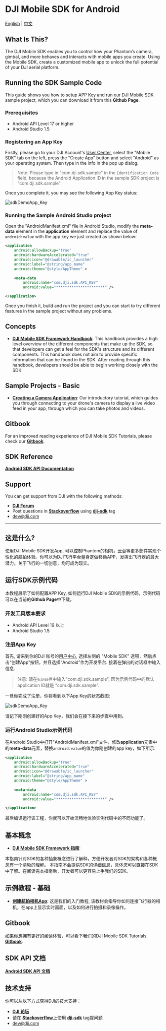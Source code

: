 # DJI Mobile SDK for Android

[English](#what-is-this) | [中文](#这是什么)

## What Is This?

The DJI Mobile SDK enables you to control how your Phantom’s camera, gimbal, and more behaves and interacts with mobile apps you create. Using the Mobile SDK, create a customized mobile app to unlock the full potential of your DJI aerial platform.

## Running the SDK Sample Code

This guide shows you how to setup APP Key and run our DJI Mobile SDK sample project, which you can download it from this **Github Page**.

### Prerequisites

- Android API Level 17 or higher
- Android Studio 1.5

### Registering an App Key

Firstly, please go to your DJI Account's [User Center](http://developer.dji.com/en/user/apps/), select the "Mobile SDK" tab on the left, press the "Create App" button and select "Android" as your operating system. Then type in the info in the pop up dialog.

>Note: Please type in "com.dji.sdk.sample" in the `Identification Code` field, because the Android Application ID in the sample SDK project is "com.dji.sdk.sample".

Once you complete it, you may see the following App Key status:

![sdkDemoApp_Key](./Images/createAppSuccessful_android.png)

### Running the Sample Android Studio project

Open the "AndroidManifest.xml" file in Android Studio, modify the **meta-data** element in the **application** element and replace the value of `android:value` with the app key we just created as shown below:

~~~xml
<application
	android:allowBackup="true"
	android:hardwareAccelerated="true"
	android:icon="@drawable/ic_launcher"
	android:label="@string/app_name"
	android:theme="@style/AppTheme" >
	
	<meta-data
		android:name="com.dji.sdk.API_KEY"
		android:value="**********************" />

</application>
~~~

Once you finish it, build and run the project and you can start to try different features in the sample project without any problems.

## Concepts

- [**DJI Mobile SDK Framework Handbook**](https://github.com/dji-sdk/Mobile-SDK-Handbook): 
This handbook provides a high level overview of the different components that make up the SDK, so that developers can get a feel for the SDK's structure and its different components. This handbook does not aim to provide specific information that can be found in the SDK. After reading through this handbook, developers should be able to begin working closely with the SDK.

## Sample Projects - Basic

- [**Creating a Camera Application**](https://github.com/DJI-Mobile-SDK/Android-FPVDemo): Our introductory tutorial, which guides you through connecting to your drone's camera to display a live video feed in your app, through which you can take photos and videos.

## Gitbook

For an improved reading experience of DJI Mobile SDK Tutorials, please check our [**Gitbook**](https://dji-dev.gitbooks.io/mobile-sdk-tutorials/).

## SDK Reference

[**Android SDK API Documentation**](http://developer.dji.com/mobile-sdk/documentation/android/)

## Support

You can get support from DJI with the following methods:

- [**DJI Forum**](http://forum.dev.dji.com/en)
- Post questions in [**Stackoverflow**](http://stackoverflow.com) using [**dji-sdk**](http://stackoverflow.com/questions/tagged/dji-sdk) tag
- dev@dji.com

---

## 这是什么?

使用DJI Mobile SDK开发App, 可以控制Phantom的相机，云台等更多部件实现个性化的航拍体验。你可以为DJI飞行平台量身定做移动APP，发挥出飞行器的最大潜力。关于飞行的一切创意，均可成为现实。

## 运行SDK示例代码

本教程展示了如何配置APP Key, 如何运行DJI Mobile SDK的示例代码，示例代码可以在当前的**Github Page**中下载。

### 开发工具版本要求

- Android API Level 16 以上
- Android Studio 1.5

### 注册App Key

首先, 请来到你的DJI 账号的[用户中心](http://developer.dji.com/cn/user/apps/), 选择左侧的 "Mobile SDK" 选项，然后点击“创建App”按钮，并且选择“Android”作为开发平台. 接着在弹出的对话框中输入信息.

>注意: 请在`标识码`栏中输入"com.dji.sdk.sample", 因为示例代码中的默认application ID就是 "com.dji.sdk.sample".

一旦你完成了注册，你将看到以下App Key的状态截图:

![sdkDemoApp_Key](./Images/createAppSuccessfully_android_cn.png)

请记下刚刚创建好的App Key，我们会在接下来的步骤中用到。

### 运行Android Studio示例代码

在Android Studio中打开"AndroidManifest.xml"文件，修改**application**元素中的**meta-data**元素，替换`android:value`的值为你刚创建的app key，如下所示:

~~~xml
<application
	android:allowBackup="true"
	android:hardwareAccelerated="true"
	android:icon="@drawable/ic_launcher"
	android:label="@string/app_name"
	android:theme="@style/AppTheme" >
	
	<meta-data
		android:name="com.dji.sdk.API_KEY"
		android:value="**********************" />

</application>
~~~

最后编译运行该工程，你就可以开始流畅地体验实例代码中的不同功能了。

## 基本概念

- [**DJI Mobile SDK Framework 指南**](https://github.com/dji-sdk/Mobile-SDK-Handbook): 

本指南针对SDK的各种抽象概念进行了解释，方便开发者对SDK的架构和各种概念有一个清晰的理解。 本指南不会提供SDK的详细信息，具体您可以直接在SDK中了解。在阅读完本指南后，开发者可以更容易上手我们的SDK。

## 示例教程 - 基础

- [**创建航拍相机App**](https://github.com/DJI-Mobile-SDK/Android-FPVDemo): 这是我们的入门教程, 该教材会指导你如何连接飞行器的相机，在app上显示实时画面，以及如何进行拍摄和录像操作。

## Gitbook

如果你想拥有更好的阅读体验，可以看下我们的DJI Mobile SDK Tutorials [**Gitbook**](https://dji-dev.gitbooks.io/mobile-sdk-tutorials/).

## SDK API 文档

[**Android SDK API 文档**](http://developer.dji.com/mobile-sdk/documentation/android/)

## 技术支持

你可以从以下方式获得DJI的技术支持：

- [**DJI 论坛**](http://forum.dev.dji.com/cn)
- 请在 [**Stackoverflow**](http://stackoverflow.com)上使用 [**dji-sdk**](http://stackoverflow.com/questions/tagged/dji-sdk) tag提问题
- dev@dji.com